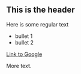 ## This is the header

Here is some regular text

* bullet 1
* bullet 2

[Link to Google](https://wwww.google.com)

More text.
